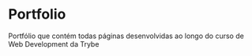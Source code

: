 # Portfolio
Portfólio que contém todas páginas desenvolvidas ao longo do curso de Web Development da Trybe
